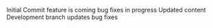 Initial Commit
feature is coming
bug fixes in progress
Updated content
Development branch updates 
bug fixes  

